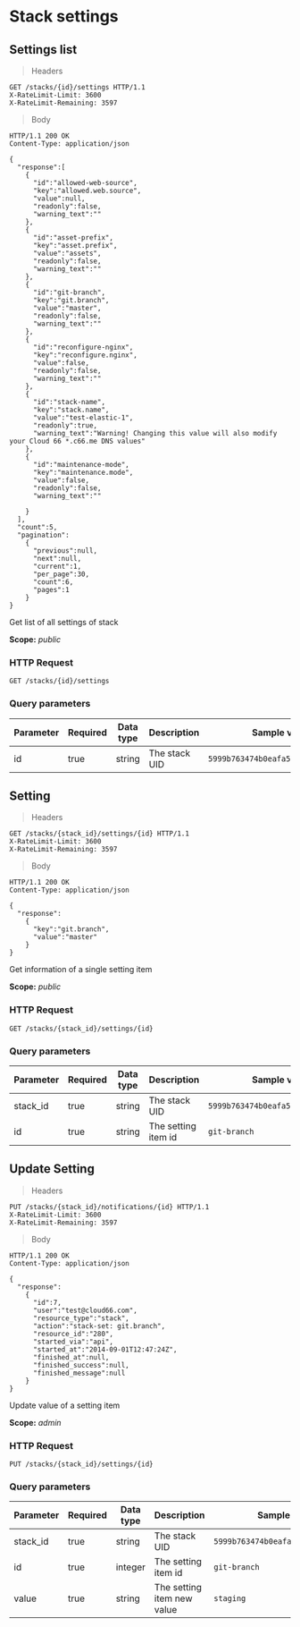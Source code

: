 # Stack settings

## Settings list

> Headers

```http
GET /stacks/{id}/settings HTTP/1.1
X-RateLimit-Limit: 3600
X-RateLimit-Remaining: 3597
```

> Body

```http
HTTP/1.1 200 OK
Content-Type: application/json

{
  "response":[
    {
      "id":"allowed-web-source",
      "key":"allowed.web.source",
      "value":null,
      "readonly":false,
      "warning_text":""
    },
    {
      "id":"asset-prefix",
      "key":"asset.prefix",
      "value":"assets",
      "readonly":false,
      "warning_text":""
    },
    {
      "id":"git-branch",
      "key":"git.branch",
      "value":"master",
      "readonly":false,
      "warning_text":""
    },
    {
      "id":"reconfigure-nginx",
      "key":"reconfigure.nginx",
      "value":false,
      "readonly":false,
      "warning_text":""
    },
    {
      "id":"stack-name",
      "key":"stack.name",
      "value":"test-elastic-1",
      "readonly":true,
      "warning_text":"Warning! Changing this value will also modify your Cloud 66 *.c66.me DNS values"
    },
    {
      "id":"maintenance-mode",
      "key":"maintenance.mode",
      "value":false,
      "readonly":false,
      "warning_text":""

    }
  ],
  "count":5,
  "pagination":
    {
      "previous":null,
      "next":null,
      "current":1,
      "per_page":30,
      "count":6,
      "pages":1
    }
}
```

Get list of all settings of stack

<aside class="notice">
<b>Scope:</b> <i>public</i>
</aside>

### HTTP Request

`GET /stacks/{id}/settings`

### Query parameters

Parameter | Required | Data type | Description |  Sample value
--------- | ------- | ------- |----------- |  -------
id | true | string | The stack UID | `5999b763474b0eafa5fafb64bff0ba80`

## Setting

> Headers

```http
GET /stacks/{stack_id}/settings/{id} HTTP/1.1
X-RateLimit-Limit: 3600
X-RateLimit-Remaining: 3597
```

> Body

```http
HTTP/1.1 200 OK
Content-Type: application/json

{
  "response":
    {
      "key":"git.branch",
      "value":"master"
    }
}
```

Get information of a single setting item

<aside class="notice">
<b>Scope:</b> <i>public</i>
</aside>

### HTTP Request

`GET /stacks/{stack_id}/settings/{id}`

### Query parameters

Parameter | Required | Data type | Description |  Sample value
--------- | ------- | ------- |----------- |  -------
stack_id | true | string | The stack UID | `5999b763474b0eafa5fafb64bff0ba80`
id | true | string | The setting item id | `git-branch`

## Update Setting

> Headers

```http
PUT /stacks/{stack_id}/notifications/{id} HTTP/1.1
X-RateLimit-Limit: 3600
X-RateLimit-Remaining: 3597
```

> Body

```http
HTTP/1.1 200 OK
Content-Type: application/json

{
  "response":
    {
      "id":7,
      "user":"test@cloud66.com",
      "resource_type":"stack",
      "action":"stack-set: git.branch",
      "resource_id":"280",
      "started_via":"api",
      "started_at":"2014-09-01T12:47:24Z",
      "finished_at":null,
      "finished_success":null,
      "finished_message":null
    }
}
```

Update value of a setting item

<aside class="notice">
<b>Scope:</b> <i>admin</i>
</aside>

### HTTP Request

`PUT /stacks/{stack_id}/settings/{id}`

### Query parameters

Parameter | Required | Data type | Description |  Sample value
--------- | ------- | ------- |----------- |  -------
stack_id | true | string | The stack UID | `5999b763474b0eafa5fafb64bff0ba80`
id | true | integer | The setting item id | `git-branch`
value | true | string | The setting item new value | `staging`
